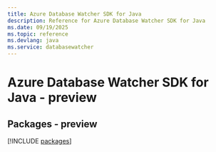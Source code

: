 ```yaml
---
title: Azure Database Watcher SDK for Java
description: Reference for Azure Database Watcher SDK for Java
ms.date: 09/19/2025
ms.topic: reference
ms.devlang: java
ms.service: databasewatcher
---
```

# Azure Database Watcher SDK for Java - preview
## Packages - preview
[!INCLUDE [packages](database-watcher-index.md)]